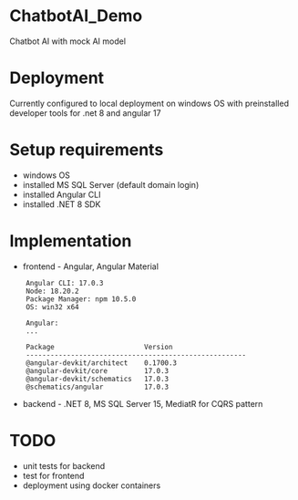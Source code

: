 # ChatbotAI_Demo
Chatbot AI with mock AI model

# Deployment
Currently configured to local deployment on windows OS with preinstalled developer tools for .net 8 and angular 17

# Setup requirements
* windows OS
* installed MS SQL Server (default domain login)
* installed Angular CLI
* installed .NET 8 SDK 

# Implementation
* frontend - Angular, Angular Material
```
    Angular CLI: 17.0.3
    Node: 18.20.2
    Package Manager: npm 10.5.0
    OS: win32 x64

    Angular:
    ...

    Package                      Version
    ------------------------------------------------------
    @angular-devkit/architect    0.1700.3
    @angular-devkit/core         17.0.3
    @angular-devkit/schematics   17.0.3
    @schematics/angular          17.0.3
```
* backend - .NET 8, MS SQL Server 15, MediatR for CQRS pattern

# TODO
* unit tests for backend
* test for frontend
* deployment using docker containers


